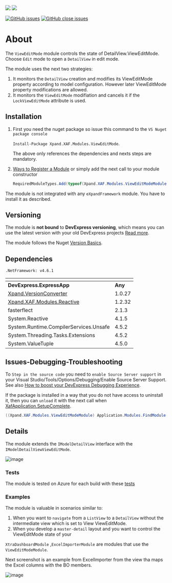 ![](https://img.shields.io/nuget/v/Xpand.XAF.Modules.ViewEditMode.svg?&style=flat) ![](https://img.shields.io/nuget/dt/Xpand.XAF.Modules.ViewEditMode.svg?&style=flat)

[![GitHub issues](https://img.shields.io/github/issues/eXpandFramework/expand/ViewEditMode.svg)](https://github.com/eXpandFramework/eXpand/issues?utf8=%E2%9C%93&q=is%3Aissue+is%3Aopen+sort%3Aupdated-desc+label%3AStandalone_xaf_modules+ViewEditMode) [![GitHub close issues](https://img.shields.io/github/issues-closed/eXpandFramework/eXpand/ViewEditMode.svg)](https://github.com/eXpandFramework/eXpand/issues?utf8=%E2%9C%93&q=is%3Aissue+is%3Aclosed+sort%3Aupdated-desc+label%3AStandalone_XAF_Modules+ViewEditMode)
# About 

The `ViewEditMode` module controls the state of DetailView.ViewEditMode. Choose `Edit` mode to open a `DetailView` in edit mode. 

The module uses the next two strategies:
1. It monitors the `DetailView` creation and modifies its ViewEditMode property according to model configuration. However later ViewEditMode property modifications are allowed.
2. It monitors the `ViewEditMode` modifiation and cancels it if the `LockViewEditMode` attribute is used.
## Installation 
1. First you need the nuget package so issue this command to the `VS Nuget package console` 

   `Install-Package Xpand.XAF.Modules.ViewEditMode`.

    The above only references the dependencies and nexts steps are mandatory.

2. [Ways to Register a Module](https://documentation.devexpress.com/eXpressAppFramework/118047/Concepts/Application-Solution-Components/Ways-to-Register-a-Module)
or simply add the next call to your module constructor
    ```cs
    RequiredModuleTypes.Add(typeof(Xpand.XAF.Modules.ViewEditModeModule));
    ```

The module is not integrated with any `eXpandFramework` module. You have to install it as described.

## Versioning
The module is **not bound** to **DevExpress versioning**, which means you can use the latest version with your old DevExpress projects [Read more](https://github.com/eXpandFramework/XAF/tree/master/tools/Xpand.VersionConverter).

The module follows the Nuget [Version Basics](https://docs.microsoft.com/en-us/nuget/reference/package-versioning#version-basics).
## Dependencies
`.NetFramework: v4.6.1`

|<!-- -->|<!-- -->
|----|----
|**DevExpress.ExpressApp**|**Any**
|[Xpand.VersionConverter](https://github.com/eXpandFramework/DevExpress.XAF/tree/master/tools/Xpand.VersionConverter)|1.0.27
 |[Xpand.XAF.Modules.Reactive](https://github.com/eXpandFramework/DevExpress.XAF/tree/master/src/Modules/Xpand.XAF.Modules.Reactive)|1.2.32
 |fasterflect|2.1.3
 |System.Reactive|4.1.5
 |System.Runtime.CompilerServices.Unsafe|4.5.2
 |System.Threading.Tasks.Extensions|4.5.2
 |System.ValueTuple|4.5.0

## Issues-Debugging-Troubleshooting

To `Step in the source code` you need to `enable Source Server support` in your Visual Studio/Tools/Options/Debugging/Enable Source Server Support. See also [How to boost your DevExpress Debugging Experience](https://github.com/eXpandFramework/DevExpress.XAF/wiki/How-to-boost-your-DevExpress-Debugging-Experience#1-index-the-symbols-to-your-custom-devexpresss-installation-location).

If the package is installed in a way that you do not have access to uninstall it, then you can `unload` it with the next call when [XafApplication.SetupComplete](https://docs.devexpress.com/eXpressAppFramework/DevExpress.ExpressApp.XafApplication.SetupComplete).
```ps1
((Xpand.XAF.Modules.ViewEditModeModule) Application.Modules.FindModule(typeof(Xpand.XAF.Modules.ViewEditModeModule))).Unload();
```
## Details
The module extends the `IModelDetailView` interface with the `IModelDetailViewViewEditMode`. 

![image](https://user-images.githubusercontent.com/159464/55380067-b7f6c880-5527-11e9-96a1-053fd44095e7.png)

### Tests
The module is tested on Azure for each build with these [tests](https://github.com/eXpandFramework/Packages/tree/master/src/Tests/Modules/ViewEditMode)

### Examples

The module is valuable in scenarios similar to:
1. When you want to `navigate` from a `ListView` to a `DetailView` without the intermediate view which is set to View ViewEditMode.
2. When you develop a `master-detail` layout and you want to control the ViewEditMode state of your

`XtraDashboardModule` ,`ExcelImporterModule` are modules that use the `ViewEditModeModule`.  

Next screenshot is an example from ExcelImporter from the view tha maps the Excel columns with the BO members. 

![image](https://user-images.githubusercontent.com/159464/55381194-238e6500-552b-11e9-8314-f1b1132d09f3.png)
